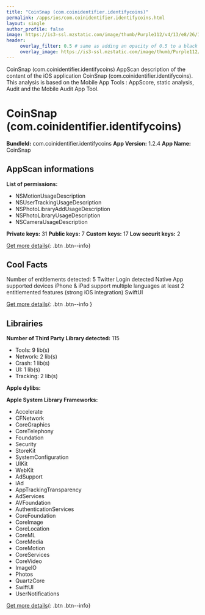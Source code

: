 ```yaml
---
title: "CoinSnap (com.coinidentifier.identifycoins)"
permalink: /apps/ios/com.coinidentifier.identifycoins.html
layout: single
author_profile: false
image: https://is3-ssl.mzstatic.com/image/thumb/Purple112/v4/13/e8/26/13e82637-a240-5ff5-6314-b712c0d5105b/AppIcon-0-1x_U007emarketing-0-7-0-85-220.png/512x512bb.jpg
header: 
     overlay_filter: 0.5 # same as adding an opacity of 0.5 to a black background
     overlay_image: https://is3-ssl.mzstatic.com/image/thumb/Purple112/v4/13/e8/26/13e82637-a240-5ff5-6314-b712c0d5105b/AppIcon-0-1x_U007emarketing-0-7-0-85-220.png/512x512bb.jpg
---
```

CoinSnap (com.coinidentifier.identifycoins) AppScan description of the content of the iOS application CoinSnap (com.coinidentifier.identifycoins). This analysis is based on the Mobile App Tools : AppScore, static analysis, Audit and the Mobile Audit App Tool.

# CoinSnap (com.coinidentifier.identifycoins)

**BundleId:** com.coinidentifier.identifycoins
**App Version:** 1.2.4
**App Name:** CoinSnap


## AppScan informations 

**List of permissions:** 
- NSMotionUsageDescription
- NSUserTrackingUsageDescription
- NSPhotoLibraryAddUsageDescription
- NSPhotoLibraryUsageDescription
- NSCameraUsageDescription
  
  
**Private keys:** 31
**Public keys:** 7
**Custom keys:** 17
**Low securit keys:** 2
  
[Get more details](/pricing.html){: .btn .btn--info}

## Cool Facts

Number of entitlements detected: 5
Twitter Login detected
Native App
supported devices iPhone & iPad
support multiple languages
at least 2 entitlemented features (strong iOS integration)
SwiftUI
  
[Get more details](/pricing.html){: .btn .btn--info }

## Librairies 
**Number of Third Party Library detected:** 115
- Tools: 9 lib(s)
- Network: 2 lib(s)
- Crash: 1 lib(s)
- UI: 1 lib(s)
- Tracking: 2 lib(s)


**Apple dylibs:**


**Apple System Library Frameworks:**
- Accelerate
- CFNetwork
- CoreGraphics
- CoreTelephony
- Foundation
- Security
- StoreKit
- SystemConfiguration
- UIKit
- WebKit
- AdSupport
- iAd
- AppTrackingTransparency
- AdServices
- AVFoundation
- AuthenticationServices
- CoreFoundation
- CoreImage
- CoreLocation
- CoreML
- CoreMedia
- CoreMotion
- CoreServices
- CoreVideo
- ImageIO
- Photos
- QuartzCore
- SwiftUI
- UserNotifications


  
[Get more details](/pricing.html){: .btn .btn--info}


